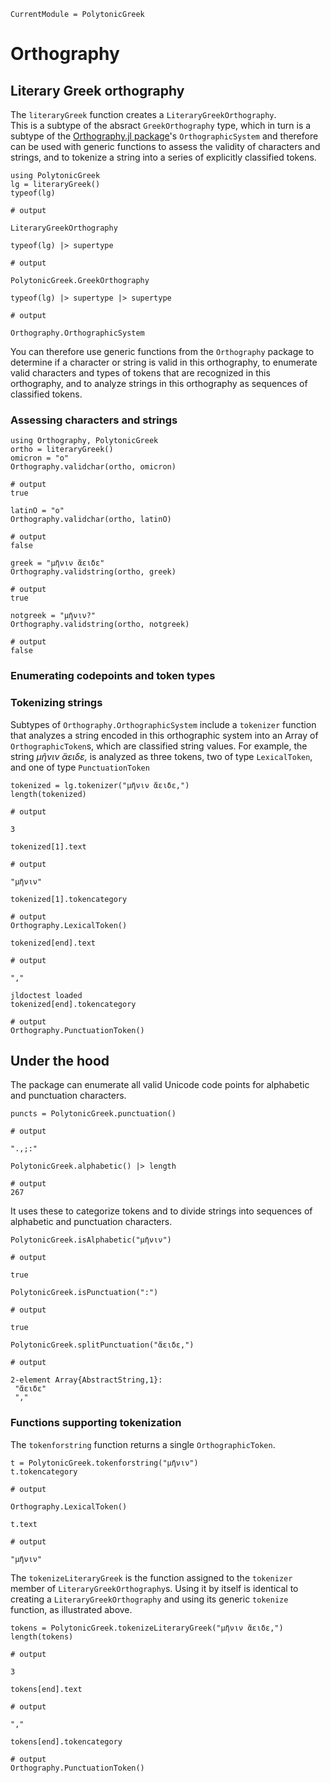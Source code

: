 ```@meta
CurrentModule = PolytonicGreek
```

# Orthography

## Literary Greek orthography

The `literaryGreek` function creates a `LiteraryGreekOrthography`.  
This is a subtype of the absract `GreekOrthography` type, which in turn is a subtype of the [Orthography.jl package](https://github.com/hcmid/Orthography.jl)'s `OrthographicSystem` and therefore can be used with generic functions to assess the validity of characters and strings, and to tokenize a string into a series of explicitly classified tokens.


```jldoctest loaded
using PolytonicGreek
lg = literaryGreek()
typeof(lg)

# output

LiteraryGreekOrthography
```

```jldoctest loaded
typeof(lg) |> supertype

# output

PolytonicGreek.GreekOrthography
```

```jldoctest loaded
typeof(lg) |> supertype |> supertype

# output

Orthography.OrthographicSystem
```

You can therefore use generic functions from the `Orthography` package to determine if a character or string is valid in this orthography, to enumerate valid characters and types of tokens that are recognized in this orthography, and to analyze strings in this orthography as sequences of classified tokens.



### Assessing characters and strings


```jldoctest ortho
using Orthography, PolytonicGreek
ortho = literaryGreek()
omicron = "ο"
Orthography.validchar(ortho, omicron)

# output
true
```

```jldoctest ortho
latinO = "o"
Orthography.validchar(ortho, latinO)

# output
false
```


```jldoctest ortho
greek = "μῆνιν ἄειδε"
Orthography.validstring(ortho, greek)

# output
true
```

```jldoctest ortho
notgreek = "μῆνιν?"
Orthography.validstring(ortho, notgreek)

# output
false
```

### Enumerating codepoints and token types



### Tokenizing strings

Subtypes of `Orthography.OrthographicSystem` include a `tokenizer` function that analyzes a string encoded in this orthographic system into an Array of `OrthographicToken`s, which are classified string values.  For example, the string *μῆνιν ἄειδε,* is analyzed as three tokens, two of type `LexicalToken`, and one of type `PunctuationToken`

```jldoctest loaded
tokenized = lg.tokenizer("μῆνιν ἄειδε,")
length(tokenized)

# output

3
```

```jldoctest loaded
tokenized[1].text

# output

"μῆνιν"
```

```jldoctest loaded
tokenized[1].tokencategory

# output
Orthography.LexicalToken()
```


```jldoctest loaded
tokenized[end].text

# output

","
```


```
jldoctest loaded
tokenized[end].tokencategory

# output
Orthography.PunctuationToken()
```


## Under the hood

The package can enumerate all valid Unicode code points for alphabetic and punctuation characters.

```jldoctest loaded
puncts = PolytonicGreek.punctuation()

# output

".,;:"
```

```jldoctest loaded
PolytonicGreek.alphabetic() |> length

# output
267
```

It uses these to categorize tokens and to divide strings into  sequences of alphabetic and punctuation characters.

```jldoctest loaded
PolytonicGreek.isAlphabetic("μῆνιν")

# output

true
```

```jldoctest loaded
PolytonicGreek.isPunctuation(":")

# output

true
```


```jldoctest loaded
PolytonicGreek.splitPunctuation("ἄειδε,")

# output

2-element Array{AbstractString,1}:
 "ἄειδε"
 ","
```


### Functions supporting tokenization


The `tokenforstring` function returns a single `OrthographicToken`.


```jldoctest loaded
t = PolytonicGreek.tokenforstring("μῆνιν")
t.tokencategory

# output

Orthography.LexicalToken()
```

```jldoctest loaded
t.text

# output

"μῆνιν"
```


The `tokenizeLiteraryGreek` is the function assigned to the `tokenizer` member of `LiteraryGreekOrthography`s.  Using it by itself is identical to creating a `LiteraryGreekOrthography` and using its generic `tokenize` function, as illustrated above.

```jldoctest loaded
tokens = PolytonicGreek.tokenizeLiteraryGreek("μῆνιν ἄειδε,")
length(tokens)

# output

3
``` 

```jldoctest loaded
tokens[end].text

# output

","
```

```jldoctest loaded
tokens[end].tokencategory

# output
Orthography.PunctuationToken()
```
